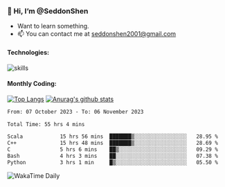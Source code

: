 ### 👋 Hi, I’m @SeddonShen
- Want to learn something.
- 📫 You can contact me at seddonshen2001@gmail.com

#### Technologies:

![skills](https://skillicons.dev/icons?i=scala,js,html,css,bootstrap,jquery,c,cpp,cloudflare,django,docker,flask,git,github,githubactions,linux,latex,mysql,nodejs,ps,php,pr,py,raspberrypi,redis,unreal,v,vscode,vue,bash)

#### Monthly Coding:
[![Top Langs](https://github-readme-stats.vercel.app/api/top-langs?username=seddonshen&show_icons=true&locale=en&layout=compact&hide=html&langs_count=8)](https://github.com/SeddonShen/)
[![Anurag's github stats](https://github-readme-stats.vercel.app/api?username=SeddonShen&count_private=true&show_icons=true)](https://github.com/anuraghazra/github-readme-stats)
<!--START_SECTION:waka-->

```txt
From: 07 October 2023 - To: 06 November 2023

Total Time: 55 hrs 4 mins

Scala            15 hrs 56 mins  ███████▒░░░░░░░░░░░░░░░░░   28.95 %
C++              15 hrs 48 mins  ███████▒░░░░░░░░░░░░░░░░░   28.69 %
C                5 hrs 6 mins    ██▒░░░░░░░░░░░░░░░░░░░░░░   09.29 %
Bash             4 hrs 3 mins    ██░░░░░░░░░░░░░░░░░░░░░░░   07.38 %
Python           3 hrs 1 min     █▒░░░░░░░░░░░░░░░░░░░░░░░   05.50 %
```

<!--END_SECTION:waka-->

![WakaTime Daily](https://wakatime.com/share/@seddon2001/61a7e342-5f12-4fea-bf92-1fac161e97d6.svg)
<!---
SeddonShen/SeddonShen is a ✨ special ✨ repository because its `README.md` (this file) appears on your GitHub profile.
You can click the Preview link to take a look at your changes.
--->

